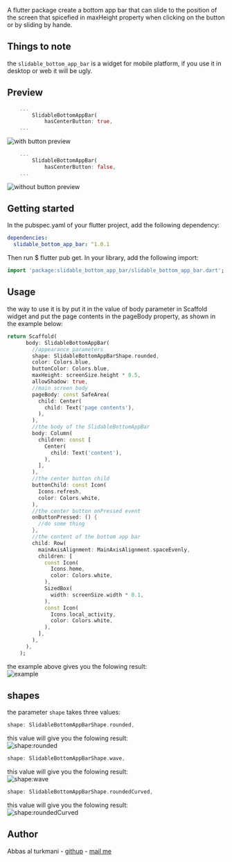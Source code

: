 <!--
This README describes the package. If you publish this package to pub.dev,
this README's contents appear on the landing page for your package.

For information about how to write a good package README, see the guide for
[writing package pages](https://dart.dev/guides/libraries/writing-package-pages).

For general information about developing packages, see the Dart guide for
[creating packages](https://dart.dev/guides/libraries/create-library-packages)
and the Flutter guide for
[developing packages and plugins](https://flutter.dev/developing-packages).
-->

A flutter package create a bottom app bar that can slide to the position of the screen that spicefied in maxHeight property when clicking on the button or by sliding by hande.

## Things to note

the `slidable_bottom_app_bar` is a widget for mobile platform, if you use it in desktop or web it will be ugly.

## Preview

```dart
    ...
        SlidableBottomAppBar(
            hasCenterButton: true,
    ...
```

![with button preview](https://user-images.githubusercontent.com/77194041/201508217-b6dd5b9d-0838-4b07-ab94-6aa14a506aed.gif)

```dart
    ...
        SlidableBottomAppBar(
            hasCenterButton: false,
    ...
```

![without button preview](https://user-images.githubusercontent.com/77194041/201508220-efd5c720-43c1-46cd-b149-386a97b20d26.gif)

## Getting started

In the pubspec.yaml of your flutter project, add the following dependency:

```yaml
dependencies:
  slidable_bottom_app_bar: ^1.0.1
```

Then run $ flutter pub get. In your library, add the following import:

```dart
import 'package:slidable_bottom_app_bar/slidable_bottom_app_bar.dart';
```

## Usage

the way to use it is by put it in the value of body parameter in Scaffold widget and put the page contents in the pageBody property, as shown in the example below:

```dart
return Scaffold(
      body: SlidableBottomAppBar(
        //appearance parameters
        shape: SlidableBottomAppBarShape.rounded,
        color: Colors.blue,
        buttonColor: Colors.blue,
        maxHeight: screenSize.height * 0.5,
        allowShadow: true,
        //main screen body
        pageBody: const SafeArea(
          child: Center(
            child: Text('page contents'),
          ),
        ),
        //the body of the SlidableBottomAppBar
        body: Column(
          children: const [
            Center(
              child: Text('content'),
            ),
          ],
        ),
        //the center button child
        buttonChild: const Icon(
          Icons.refresh,
          color: Colors.white,
        ),
        //the center button onPressed event
        onButtonPressed: () {
          //do some thing
        },
        //the content of the bottom app bar
        child: Row(
          mainAxisAlignment: MainAxisAlignment.spaceEvenly,
          children: [
            const Icon(
              Icons.home,
              color: Colors.white,
            ),
            SizedBox(
              width: screenSize.width * 0.1,
            ),
            const Icon(
              Icons.local_activity,
              color: Colors.white,
            ),
          ],
        ),
      ),
    );
```

the example above gives you the folowing result:<br />
![example](https://user-images.githubusercontent.com/77194041/201512285-45b417fb-3cdb-4ea0-9013-5e846db28e5c.gif)

## shapes

the parameter `shape` takes three values:

```dart
shape: SlidableBottomAppBarShape.rounded,
```

this value will give you the folowing result:<br />
![shape:rounded](https://user-images.githubusercontent.com/77194041/201509750-569b1f77-4f04-4571-9b5a-9e5df14b1ccd.jpg)

```dart
shape: SlidableBottomAppBarShape.wave,
```

this value will give you the folowing result:<br />
![shape:wave](https://user-images.githubusercontent.com/77194041/201510223-9171ae49-5535-4fab-ba7e-14558cf2ac5c.jpg)

```dart
shape: SlidableBottomAppBarShape.roundedCurved,
```

this value will give you the folowing result:<br />
![shape:roundedCurved](https://user-images.githubusercontent.com/77194041/201509973-0afef566-7def-44fa-9a74-06ab296a39bc.jpg)

## Author

Abbas al turkmani - [githup](https://github.com/abbas-al-turkmani) - [mail me](maileto:abbas.az408@gmail.com)
